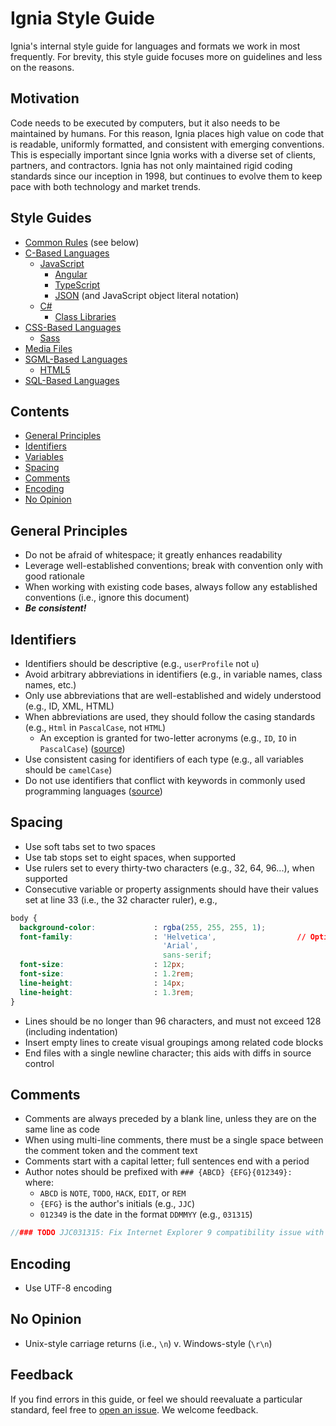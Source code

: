 # Ignia Style Guide
Ignia's internal style guide for languages and formats we work in most frequently. For brevity, this style guide focuses more on guidelines and less on the reasons.

## Motivation
Code needs to be executed by computers, but it also needs to be maintained by humans. For this reason, Ignia places high value on code that is readable, uniformly formatted, and consistent with emerging conventions. This is especially important since Ignia works with a diverse set of clients, partners, and contractors. Ignia has not only maintained rigid coding standards since our inception in 1998, but continues to evolve them to keep pace with both technology and market trends.

## Style Guides
- [Common Rules](#contents) (see below)
- [C-Based Languages](./C-Based%20Languages/)
  - [JavaScript](./C-Based%20Languages/JavaScript)
    - [Angular](./C-Based%20Languages/JavaScript/Angular.md)
    - [TypeScript](./C-Based%20Languages/JavaScript/TypeScript.md)
    - [JSON](./C-Based%20Languages/JavaScript/JSON.md) (and JavaScript object literal notation)
  - [C#](./C-Based%20Languages/C%23)
    - [Class Libraries](./C-Based%20Languages/C%23/Class%20Libraries.md)
- [CSS-Based Languages](./CSS-Based%20Languages/)
  - [Sass](./CSS-Based%20Languages/Sass.md)
- [Media Files](./Media%20Files/)
- [SGML-Based Languages](./SGML-Based%20Languages/)
  - [HTML5](./SGML-Based%20Languages/HTML5.md)
- [SQL-Based Languages](./SQL-Based%20Languages/)

## Contents
- [General Principles](#general-principles)
- [Identifiers](#identifiers)
- [Variables](#variables)
- [Spacing](#spacing)
- [Comments](#comments)
- [Encoding](#encoding)
- [No Opinion](#no-opinion)

## General Principles
- Do not be afraid of whitespace; it greatly enhances readability
- Leverage well-established conventions; break with convention only with good rationale
- When working with existing code bases, always follow any established conventions (i.e., ignore this document)
- ***Be consistent!***

## Identifiers
- Identifiers should be descriptive (e.g., `userProfile` not `u`)
- Avoid arbitrary abbreviations in identifiers (e.g., in variable names, class names, etc.)
- Only use abbreviations that are well-established and widely understood (e.g., ID, XML, HTML)
- When abbreviations are used, they should follow the casing standards (e.g., `Html` in `PascalCase`, not `HTML`)
  - An exception is granted for two-letter acronyms (e.g., `ID`, `IO` in `PascalCase`) ([source](https://msdn.microsoft.com/en-us/library/ms229043(v=vs.110).aspx))
- Use consistent casing for identifiers of each type (e.g., all variables should be `camelCase`)
- Do not use identifiers that conflict with keywords in commonly used programming languages ([source](https://msdn.microsoft.com/en-us/library/ms229045(v=vs.110).aspx))

## Spacing
- Use soft tabs set to two spaces
- Use tab stops set to eight spaces, when supported
- Use rulers set to every thirty-two characters (e.g., 32, 64, 96...), when supported
- Consecutive variable or property assignments should have their values set at line 33 (i.e., the 32 character ruler), e.g.,
```css
body {
  background-color:             : rgba(255, 255, 255, 1);
  font-family:                  : 'Helvetica',                  // Optional multi-line format
                                  'Arial',
                                  sans-serif;
  font-size:                    : 12px;
  font-size:                    : 1.2rem;
  line-height:                  : 14px;
  line-height:                  : 1.3rem;
}
```
- Lines should be no longer than 96 characters, and must not exceed 128 (including indentation)
- Insert empty lines to create visual groupings among related code blocks
- End files with a single newline character; this aids with diffs in source control

## Comments
- Comments are always preceded by a blank line, unless they are on the same line as code
- When using multi-line comments, there must be a single space between the comment token and the comment text
- Comments start with a capital letter; full sentences end with a period
- Author notes should be prefixed with `### {ABCD} {EFG}{012349}: ` where:
  - `ABCD` is `NOTE`, `TODO`, `HACK`, `EDIT`, or `REM`
  - `{EFG}` is the author's initials (e.g., `JJC`)
  - `012349` is the date in the format `DDMMYY` (e.g., `031315`)
```js
//### TODO JJC031315: Fix Internet Explorer 9 compatibility issue with CSS3 selectors.
```

## Encoding
- Use UTF-8 encoding

## No Opinion
- Unix-style carriage returns (i.e., `\n`) v. Windows-style (`\r\n`)

## Feedback
If you find errors in this guide, or feel we should reevaluate a particular standard, feel free to [open an issue](https://github.com/Ignia/Style-Guide/issues). We welcome feedback.

<!--
## Acknowledgments
-->

